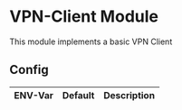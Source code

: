 # VPN-Client Module

This module implements a basic VPN Client

## Config

|ENV-Var|Default|Description|
|--------------|--------------|-----------|
